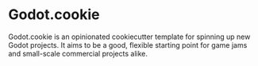 # Godot.cookie

Godot.cookie is an opinionated cookiecutter template for spinning up new Godot projects. It aims to be a good, flexible starting point for game jams and small-scale commercial projects alike.

